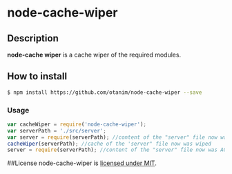 # node-cache-wiper

## Description
**node-cache wiper** is a cache wiper of the required modules.

## How to install

```sh
$ npm install https://github.com/otanim/node-cache-wiper --save
```

### Usage

```javascript
var cacheWiper = require('node-cache-wiper');
var serverPath = './src/server';
var server = require(serverPath); //content of the "server" file now was cached
cacheWiper(serverPath); //cache of the 'server" file now was wiped
server = require(serverPath); //content of the "server" file now was AGAIN cached
```


##License
node-cache-wiper is [licensed under MIT](https://github.com/otanim/node-cache-wiper/blob/master/LICENSE).
